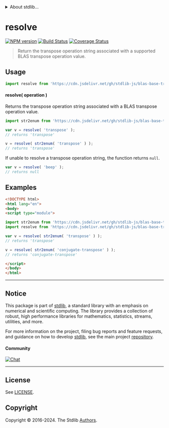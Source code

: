 <!--

@license Apache-2.0

Copyright (c) 2024 The Stdlib Authors.

Licensed under the Apache License, Version 2.0 (the "License");
you may not use this file except in compliance with the License.
You may obtain a copy of the License at

   http://www.apache.org/licenses/LICENSE-2.0

Unless required by applicable law or agreed to in writing, software
distributed under the License is distributed on an "AS IS" BASIS,
WITHOUT WARRANTIES OR CONDITIONS OF ANY KIND, either express or implied.
See the License for the specific language governing permissions and
limitations under the License.

-->


<details>
  <summary>
    About stdlib...
  </summary>
  <p>We believe in a future in which the web is a preferred environment for numerical computation. To help realize this future, we've built stdlib. stdlib is a standard library, with an emphasis on numerical and scientific computation, written in JavaScript (and C) for execution in browsers and in Node.js.</p>
  <p>The library is fully decomposable, being architected in such a way that you can swap out and mix and match APIs and functionality to cater to your exact preferences and use cases.</p>
  <p>When you use stdlib, you can be absolutely certain that you are using the most thorough, rigorous, well-written, studied, documented, tested, measured, and high-quality code out there.</p>
  <p>To join us in bringing numerical computing to the web, get started by checking us out on <a href="https://github.com/stdlib-js/stdlib">GitHub</a>, and please consider <a href="https://opencollective.com/stdlib">financially supporting stdlib</a>. We greatly appreciate your continued support!</p>
</details>

# resolve

[![NPM version][npm-image]][npm-url] [![Build Status][test-image]][test-url] [![Coverage Status][coverage-image]][coverage-url] <!-- [![dependencies][dependencies-image]][dependencies-url] -->

> Return the transpose operation string associated with a supported BLAS transpose operation value.

<!-- Section to include introductory text. Make sure to keep an empty line after the intro `section` element and another before the `/section` close. -->

<section class="intro">

</section>

<!-- /.intro -->

<!-- Package usage documentation. -->



<section class="usage">

## Usage

```javascript
import resolve from 'https://cdn.jsdelivr.net/gh/stdlib-js/blas-base-transpose-operation-resolve-str@v0.1.0-esm/index.mjs';
```

#### resolve( operation )

Returns the transpose operation string associated with a BLAS transpose operation value.

```javascript
import str2enum from 'https://cdn.jsdelivr.net/gh/stdlib-js/blas-base-transpose-operation-str2enum@esm/index.mjs';

var v = resolve( 'transpose' );
// returns 'transpose'

v = resolve( str2enum( 'transpose' ) );
// returns 'transpose'
```

If unable to resolve a transpose operation string, the function returns `null`.

```javascript
var v = resolve( 'beep' );
// returns null
```

</section>

<!-- /.usage -->

<!-- Package usage notes. Make sure to keep an empty line after the `section` element and another before the `/section` close. -->

<section class="notes">

</section>

<!-- /.notes -->

<!-- Package usage examples. -->

<section class="examples">

## Examples

<!-- eslint no-undef: "error" -->

```html
<!DOCTYPE html>
<html lang="en">
<body>
<script type="module">

import str2enum from 'https://cdn.jsdelivr.net/gh/stdlib-js/blas-base-transpose-operation-str2enum@esm/index.mjs';
import resolve from 'https://cdn.jsdelivr.net/gh/stdlib-js/blas-base-transpose-operation-resolve-str@v0.1.0-esm/index.mjs';

var v = resolve( str2enum( 'transpose' ) );
// returns 'transpose'

v = resolve( str2enum( 'conjugate-transpose' ) );
// returns 'conjugate-transpose'

</script>
</body>
</html>
```

</section>

<!-- /.examples -->

<!-- Section to include cited references. If references are included, add a horizontal rule *before* the section. Make sure to keep an empty line after the `section` element and another before the `/section` close. -->

<section class="references">

</section>

<!-- /.references -->

<!-- Section for related `stdlib` packages. Do not manually edit this section, as it is automatically populated. -->

<section class="related">

</section>

<!-- /.related -->

<!-- Section for all links. Make sure to keep an empty line after the `section` element and another before the `/section` close. -->


<section class="main-repo" >

* * *

## Notice

This package is part of [stdlib][stdlib], a standard library with an emphasis on numerical and scientific computing. The library provides a collection of robust, high performance libraries for mathematics, statistics, streams, utilities, and more.

For more information on the project, filing bug reports and feature requests, and guidance on how to develop [stdlib][stdlib], see the main project [repository][stdlib].

#### Community

[![Chat][chat-image]][chat-url]

---

## License

See [LICENSE][stdlib-license].


## Copyright

Copyright &copy; 2016-2024. The Stdlib [Authors][stdlib-authors].

</section>

<!-- /.stdlib -->

<!-- Section for all links. Make sure to keep an empty line after the `section` element and another before the `/section` close. -->

<section class="links">

[npm-image]: http://img.shields.io/npm/v/@stdlib/blas-base-transpose-operation-resolve-str.svg
[npm-url]: https://npmjs.org/package/@stdlib/blas-base-transpose-operation-resolve-str

[test-image]: https://github.com/stdlib-js/blas-base-transpose-operation-resolve-str/actions/workflows/test.yml/badge.svg?branch=v0.1.0
[test-url]: https://github.com/stdlib-js/blas-base-transpose-operation-resolve-str/actions/workflows/test.yml?query=branch:v0.1.0

[coverage-image]: https://img.shields.io/codecov/c/github/stdlib-js/blas-base-transpose-operation-resolve-str/main.svg
[coverage-url]: https://codecov.io/github/stdlib-js/blas-base-transpose-operation-resolve-str?branch=main

<!--

[dependencies-image]: https://img.shields.io/david/stdlib-js/blas-base-transpose-operation-resolve-str.svg
[dependencies-url]: https://david-dm.org/stdlib-js/blas-base-transpose-operation-resolve-str/main

-->

[chat-image]: https://img.shields.io/gitter/room/stdlib-js/stdlib.svg
[chat-url]: https://app.gitter.im/#/room/#stdlib-js_stdlib:gitter.im

[stdlib]: https://github.com/stdlib-js/stdlib

[stdlib-authors]: https://github.com/stdlib-js/stdlib/graphs/contributors

[umd]: https://github.com/umdjs/umd
[es-module]: https://developer.mozilla.org/en-US/docs/Web/JavaScript/Guide/Modules

[deno-url]: https://github.com/stdlib-js/blas-base-transpose-operation-resolve-str/tree/deno
[deno-readme]: https://github.com/stdlib-js/blas-base-transpose-operation-resolve-str/blob/deno/README.md
[umd-url]: https://github.com/stdlib-js/blas-base-transpose-operation-resolve-str/tree/umd
[umd-readme]: https://github.com/stdlib-js/blas-base-transpose-operation-resolve-str/blob/umd/README.md
[esm-url]: https://github.com/stdlib-js/blas-base-transpose-operation-resolve-str/tree/esm
[esm-readme]: https://github.com/stdlib-js/blas-base-transpose-operation-resolve-str/blob/esm/README.md
[branches-url]: https://github.com/stdlib-js/blas-base-transpose-operation-resolve-str/blob/main/branches.md

[stdlib-license]: https://raw.githubusercontent.com/stdlib-js/blas-base-transpose-operation-resolve-str/main/LICENSE

</section>

<!-- /.links -->
